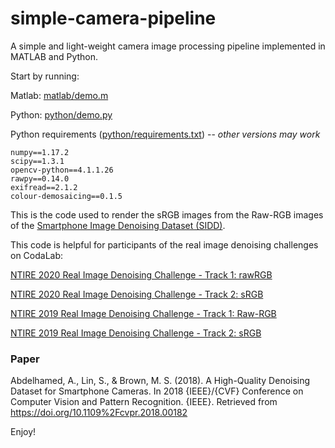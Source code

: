 # simple-camera-pipeline
A simple and light-weight camera image processing pipeline implemented in MATLAB and Python.

Start by running:

Matlab: [matlab/demo.m](matlab/demo.m)

Python: [python/demo.py](python/demo.py)

Python requirements ([python/requirements.txt](python/requirements.txt)) -- _other versions may work_
```
numpy==1.17.2
scipy==1.3.1
opencv-python==4.1.1.26
rawpy==0.14.0
exifread==2.1.2
colour-demosaicing==0.1.5
```

This is the code used to render the sRGB images from the Raw-RGB images of the [Smartphone Image Denoising Dataset (SIDD)](https://www.eecs.yorku.ca/~kamel/sidd/).

This code is helpful for participants of the real image denoising challenges on CodaLab:

[NTIRE 2020 Real Image Denoising Challenge - Track 1: rawRGB](https://competitions.codalab.org/competitions/22230)

[NTIRE 2020 Real Image Denoising Challenge - Track 2: sRGB](https://competitions.codalab.org/competitions/22231)

[NTIRE 2019 Real Image Denoising Challenge - Track 1: Raw-RGB](https://competitions.codalab.org/competitions/21258)

[NTIRE 2019 Real Image Denoising Challenge - Track 2: sRGB](https://competitions.codalab.org/competitions/21266)

### Paper
Abdelhamed, A., Lin, S., & Brown, M. S. (2018). A High-Quality Denoising Dataset for Smartphone Cameras. In 2018 {IEEE}/{CVF} Conference on Computer Vision and Pattern Recognition. {IEEE}. Retrieved from https://doi.org/10.1109%2Fcvpr.2018.00182

Enjoy!
